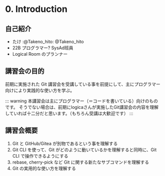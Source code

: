 # 0. Introduction

## 自己紹介

- たけ :@Takeno_hito: @Takeno_hito
- 22B プログラマー? SysAd班員
- Logical Room のプランナー

## 講習会の目的

前期に実施された Git 講習会を受講している事を前提にして、主にプログラマー向けにより実践的な使い方を学ぶ。

::: warning
本講習会は主にプログラマー（＝コードを書いている）向けのものです。
そうでない場合は、前期にlogicaさんが実施したGit講習会の内容を理解していれば十二分だと思います。（もちろん受講は大歓迎です）
:::

## 講習会概要

1. Git と GitHub/Gitea が別物であるという事を理解する
2. Git CLI を使って、Git がどのように動いているかを理解すると同時に、Git CLI で操作できるようにする
3. rebase, cherry-pick など Git に関する新たなサブコマンドを理解する
4. Git の実用的な使い方を理解する
